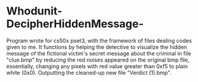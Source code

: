 # Whodunit-DecipherHiddenMessage-
Program wrote for cs50x pset3, with the framework of files dealing codes given to me.
It functions by helping the detective to visualize the hidden message of the fictional victim's secret message about the criminal in file "clue.bmp" by reducing the red noises appeared on the original bmp file, essentially, changing any pixels with red value greater than 0xf5 to plain white (0x0). Outputting the cleaned-up new file "Verdict (1).bmp".
